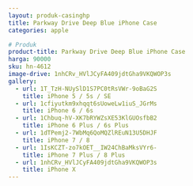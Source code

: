 ```yaml
---
layout: produk-casinghp
title: Parkway Drive Deep Blue iPhone Case
categories: apple

# Produk
product-title: Parkway Drive Deep Blue iPhone Case
harga: 90000
sku: hn-4612
image-drive: 1nhCRv_HVlJCyFA409jdtGha9VKQWOP3s
gallery:
  - url: 1T_TzH-NUySlD1S7PC0tRsVWr-9oBaG2S
    title: iPhone 5 / 5s / SE
  - url: 1cfiyutkm9xhqqt6sUoweLw1iuS_JGrMs
    title: iPhone 6 / 6s
  - url: 1Chbuq-hV-XK7bRYWZsXE53KlGUOsfbB2
    title: iPhone 6 Plus / 6s Plus
  - url: 1dTPemj2-7WbMq6QoMQZlREuN13U5DHJF
    title: iPhone 7 / 8
  - url: 1IsKCZT-zo7kOET__IW24ChBaMksVYr6-
    title: iPhone 7 Plus / 8 Plus
  - url: 1nhCRv_HVlJCyFA409jdtGha9VKQWOP3s
    title: iPhone X
---
```

